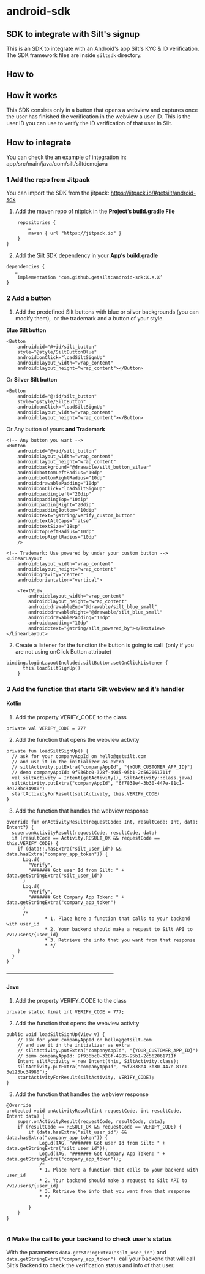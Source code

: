 # android-sdk

## SDK to integrate with Silt's signup
This is an SDK to integrate with an Android's app Silt's KYC & ID verification.
The SDK framework files are inside `siltsdk` directory.

## How to

## How it works
This SDK consists only in a button that opens a webview and captures once the user has finished the verification in the webview a user ID.
This is the user ID you can use to verify the ID verification of that user in Silt.

## How to integrate
You can check the an example of integration in: app/src/main/java/com/silt/siltdemojava

### 1 Add the repo from Jitpack
You can import the SDK from the jitpack: https://jitpack.io/#getsilt/android-sdk

1. Add the maven repo of nitpick in the **Project’s build.gradle File** 
```allprojects {
    repositories {
        …
        maven { url "https://jitpack.io" }
    }
}
```
2. Add the Silt SDK dependency in your **App’s build.gradle**

```
dependencies {
   …
    implementation 'com.github.getsilt:android-sdk:X.X.X’
}

```

### 2 Add a button
1. Add the predefined Silt buttons with blue or silver backgrounds (you can modify them),  or the trademark and a button of your style.

**Blue Silt button**
```
<Button
    android:id="@+id/silt_button"
    style="@style/SiltButtonBlue"
    android:onClick="loadSiltSignUp"
    android:layout_width="wrap_content"
    android:layout_height="wrap_content"></Button>
```
Or
**Silver Silt button**
```
<Button
    android:id="@+id/silt_button"
    style="@style/SiltButton"
    android:onClick="loadSiltSignUp"
    android:layout_width="wrap_content"
    android:layout_height="wrap_content"></Button>
```
Or
Any button of yours  **and Trademark**
```
<!-- Any button you want -->
<Button
    android:id="@+id/silt_button"
    android:layout_width="wrap_content"
    android:layout_height="wrap_content"
    android:background="@drawable/silt_button_silver"
    android:bottomLeftRadius="10dp"
    android:bottomRightRadius="10dp"
    android:drawablePadding="10dp"
    android:onClick="loadSiltSignUp"
    android:paddingLeft="20dip"
    android:paddingTop="10dip"
    android:paddingRight="20dip"
    android:paddingBottom="10dip"
    android:text="@string/verify_custom_button"
    android:textAllCaps="false"
    android:textSize="18sp"
    android:topLeftRadius="10dp"
    android:topRightRadius="10dp"
    />

<!-- Trademark: Use powered by under your custom button -->
<LinearLayout
    android:layout_width="wrap_content"
    android:layout_height="wrap_content"
    android:gravity="center"
    android:orientation="vertical">

    <TextView
        android:layout_width="wrap_content"
        android:layout_height="wrap_content"
        android:drawableEnd="@drawable/silt_blue_small"
        android:drawableRight="@drawable/silt_blue_small"
        android:drawablePadding="10dp"
        android:padding="10dp"
        android:text="@string/silt_powered_by"></TextView>
</LinearLayout>

```

2. Create a listener for the function the button is going to call  (only if you are not using onClick Button attribute)

```
binding.loginLayoutIncluded.siltButton.setOnClickListener {
      this.loadSiltSignUp()
    }
```

### 3 Add the function that starts Silt webview and it’s handler

#### Kotlin
1. Add the property VERIFY_CODE to the class 
```
private val VERIFY_CODE = 777
```

2. Add the function that opens the webview activity
```
private fun loadSiltSignUp() {
  // ask for your companyAppId on hello@getsilt.com
  // and use it in the initializer as extra
  // siltActivity.putExtra("companyAppId", "{YOUR_CUSTOMER_APP_ID}")
  // demo companyAppId: 9f936bc0-328f-4985-95b1-2c562061711f
  val siltActivity = Intent(getActivity(), SiltActivity::class.java)
  siltActivity.putExtra("companyAppId", "6f7838e4-3b30-447e-81c1-3e123bc34980")
  startActivityForResult(siltActivity, this.VERIFY_CODE)
}
```

3. Add the function that handles the webview response
```
override fun onActivityResult(requestCode: Int, resultCode: Int, data: Intent?) {
  super.onActivityResult(requestCode, resultCode, data)
  if (resultCode == Activity.RESULT_OK && requestCode == this.VERIFY_CODE) {
    if (data!!.hasExtra("silt_user_id") && data.hasExtra("company_app_token")) {
      Log.d(
        "Verify",
        "####### Got user Id from Silt: " + data.getStringExtra("silt_user_id")
      )
      Log.d(
        "Verify",
        "####### Got Company App Token: " + data.getStringExtra("company_app_token")
      )
      /*
              * 1. Place here a function that calls to your backend with user_id
              * 2. Your backend should make a request to Silt API to /v1/users/{user_id}
              * 3. Retrieve the info that you want from that response
              * */
    }
  }
}
```
————————————————————
#### Java
1. Add the property VERIFY_CODE to the class
```
private static final int VERIFY_CODE = 777;
```

2. Add the function that opens the webview activity
```
public void loadSiltSignUp(View v) {
    // ask for your companyAppId on hello@getsilt.com
    // and use it in the initializer as extra
    // siltActivity.putExtra("companyAppId", "{YOUR_CUSTOMER_APP_ID}")
    // demo companyAppId: 9f936bc0-328f-4985-95b1-2c562061711f
    Intent siltActivity = new Intent(this, SiltActivity.class);
    siltActivity.putExtra("companyAppId", "6f7838e4-3b30-447e-81c1-3e123bc34980");
    startActivityForResult(siltActivity, VERIFY_CODE);
}
```
3. Add the function that handles the webview response
```
@Override
protected void onActivityResult(int requestCode, int resultCode, Intent data) {
    super.onActivityResult(requestCode, resultCode, data);
    if (resultCode == RESULT_OK && requestCode == VERIFY_CODE) {
        if (data.hasExtra("silt_user_id") && data.hasExtra("company_app_token")) {
            Log.d(TAG, "####### Got user Id from Silt: " + data.getStringExtra("silt_user_id"));
            Log.d(TAG, "####### Got Company App Token: " + data.getStringExtra("company_app_token"));
            /*
            * 1. Place here a function that calls to your backend with user_id
            * 2. Your backend should make a request to Silt API to /v1/users/{user_id}
            * 3. Retrieve the info that you want from that response
            * */

        }
    }
}


```

### 4 Make the call to your backend to check user’s status

With the parameters `data.getStringExtra("silt_user_id")` and `data.getStringExtra("company_app_token")`  call your backend that will call Silt’s Backend to check the verification status and info of that user.
